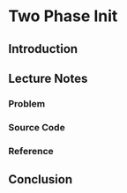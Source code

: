 # Two Phase Init

## Introduction

## Lecture Notes

### Problem

### Source Code

### Reference

## Conclusion
